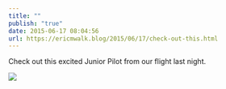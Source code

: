 ```yaml
---
title: ""
publish: "true"
date: 2015-06-17 08:04:56
url: https://ericmwalk.blog/2015/06/17/check-out-this.html
---
```


Check out this excited Junior Pilot from our flight last night.

![](https://ericmwalk.blog/uploads/2022/53e6dca27f.jpg)